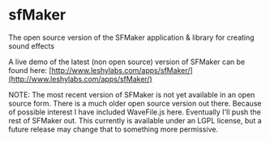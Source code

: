 sfMaker
=======

The open source version of the SFMaker application &amp; library for creating sound effects

A live demo of the latest (non open source) version of SFMaker can be found here:
   [http://www.leshylabs.com/apps/sfMaker/](http://www.leshylabs.com/apps/sfMaker/)

NOTE: The most recent version of SFMaker is not yet available in an
open source form.  There is a much older open source version out
there.  Because of possible interest I have included WaveFile.js here.
Eventually I'll push the rest of SFMaker out.  This currently is
available under an LGPL license, but a future release may change that
to something more permissive.
